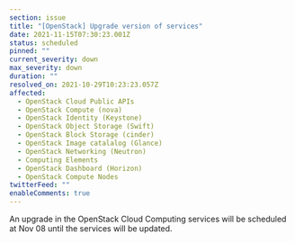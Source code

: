 ```yaml
---
section: issue
title: "[OpenStack] Upgrade version of services"
date: 2021-11-15T07:30:23.001Z
status: scheduled
pinned: ""
current_severity: down
max_severity: down
duration: ""
resolved_on: 2021-10-29T10:23:23.057Z
affected:
  - OpenStack Cloud Public APIs
  - OpenStack Compute (nova)
  - OpenStack Identity (Keystone)
  - OpenStack Object Storage (Swift)
  - OpenStack Block Storage (cinder)
  - OpenStack Image catalalog (Glance)
  - OpenStack Networking (Neutron)
  - Computing Elements
  - OpenStack Dashboard (Horizon)
  - OpenStack Compute Nodes
twitterFeed: ""
enableComments: true
---
```

An upgrade in the OpenStack Cloud Computing services will be scheduled at Nov 08 until the services will be updated.